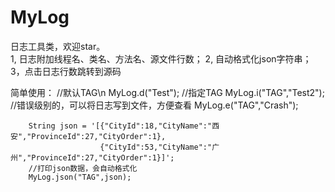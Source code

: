 # MyLog
日志工具类，欢迎star。   
1, 日志附加线程名、类名、方法名、源文件行数；
2, 自动格式化json字符串；
3，点击日志行数跳转到源码


简单使用：
        //默认TAG\n
        MyLog.d("Test");
        //指定TAG
        MyLog.i("TAG","Test2");
        //错误级别的，可以将日志写到文件，方便查看
        MyLog.e("TAG","Crash");

        String json = '[{"CityId":18,"CityName":"西安","ProvinceId":27,"CityOrder":1},
                        {"CityId":53,"CityName":"广州","ProvinceId":27,"CityOrder":1}]';
        //打印json数据，会自动格式化
        MyLog.json("TAG",json);
